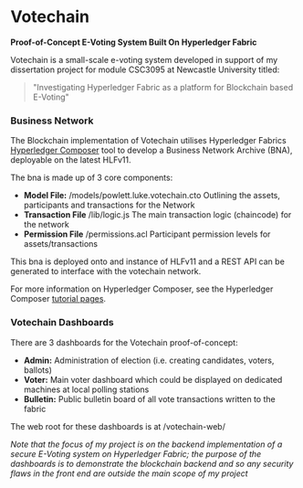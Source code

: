 # Votechain

**Proof-of-Concept E-Voting System Built On Hyperledger Fabric**

Votechain is a small-scale e-voting system developed in support of my dissertation project for module CSC3095 at Newcastle University titled:

> "Investigating Hyperledger Fabric
> as a platform for Blockchain based
> E-Voting"

### Business Network

The Blockchain implementation of Votechain utilises Hyperledger Fabrics [Hyperledger Composer] tool to develop a Business Network Archive (BNA), deployable on the latest HLFv11.

The bna is made up of 3 core components:

  - **Model File:**         /models/powlett.luke.votechain.cto  Outlining the assets, participants and transactions for the Network
  - **Transaction File**    /lib/logic.js   The main transaction logic (chaincode) for the network
  - **Permission File**     /permissions.acl    Participant permission levels for assets/transactions

This bna is deployed onto and instance of HLFv11 and a REST API can be generated to interface with the votechain network.

For more information on Hyperledger Composer, see the Hyperledger Composer [tutorial pages].

### Votechain Dashboards

There are 3 dashboards for the Votechain proof-of-concept:

  - **Admin:**      Administration of election (i.e. creating candidates, voters, ballots)
  - **Voter:**      Main voter dashboard which could be displayed on dedicated machines at local polling stations
  - **Bulletin:**   Public bulletin board of all vote transactions written to the fabric

The web root for these dashboards is at /votechain-web/

*Note that the focus of my project is on the backend implementation of a secure E-Voting system on Hyperledger Fabric; the purpose of the dashboards is to demonstrate the blockchain backend and so any security flaws in the front end are outside the main scope of my project*

[//]: # (These are reference links used in the body of this note and get stripped out when the markdown processor does its job. There is no need to format nicely because it shouldn't be seen. Thanks SO - http://stackoverflow.com/questions/4823468/store-comments-in-markdown-syntax)


   [Hyperledger Composer]: <https://hyperledger.github.io/composer/latest/>
   [tutorial pages]: <https://hyperledger.github.io/composer/latest/introduction/introduction>
